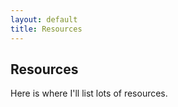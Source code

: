 ```yaml
---
layout: default
title: Resources
---
```

<h2>Resources</h2>
<p>Here is where I'll list lots of resources.</p>
